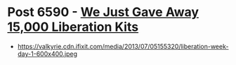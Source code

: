# Post 6590 - [We Just Gave Away 15,000 Liberation Kits](https://www.ifixit.com/News/6590/liberation-week)

- https://valkyrie.cdn.ifixit.com/media/2013/07/05155320/liberation-week-day-1-600x400.jpeg

